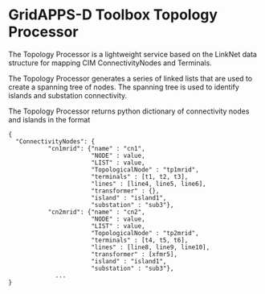 # GridAPPS-D Toolbox Topology Processor

The Topology Processor is a lightweight service based on the LinkNet data structure for mapping CIM ConnectivityNodes and Terminals.

The Topology Processor generates a series of linked lists that are used to create a spanning tree of nodes. The spanning tree is used to identify islands and substation connectivity.

The Topology Processor returns python dictionary of connectivity nodes and islands in the format

```
{
  "ConnectivityNodes": {
           "cn1mrid": {"name" : "cn1",
                       "NODE" : value,
                       "LIST" : value,
                       "TopologicalNode" : "tp1mrid",
                       "terminals" : [t1, t2, t3],
                       "lines" : [line4, line5, line6],
                       "transformer" : {},
                       "island" : "island1",
                       "substation" : "sub3"},
           "cn2mrid": {"name" : "cn2",
                       "NODE" : value,
                       "LIST" : value,
                       "TopologicalNode" : "tp2mrid",
                       "terminals" : [t4, t5, t6],
                       "lines" : [line8, line9, line10],
                       "transformer" : [xfmr5],
                       "island" : "island1",
                       "substation" : "sub3"},
             ...
}
```
